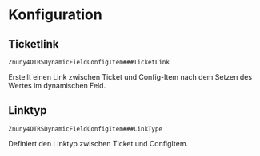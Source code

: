 # Konfiguration

## Ticketlink
`Znuny4OTRSDynamicFieldConfigItem###TicketLink`

Erstellt einen Link zwischen Ticket und Config-Item nach dem Setzen des Wertes im dynamischen Feld.

## Linktyp
`Znuny4OTRSDynamicFieldConfigItem###LinkType`

Definiert den Linktyp zwischen Ticket und ConfigItem.
